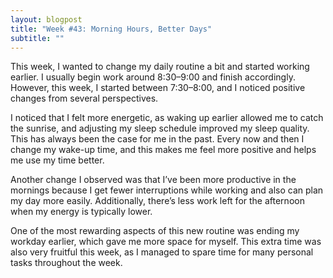 ```yaml
---
layout: blogpost
title: "Week #43: Morning Hours, Better Days"
subtitle: ""
---
```


This week, I wanted to change my daily routine a bit and started working earlier. I usually begin work around 8:30–9:00 and finish accordingly. However, this week, I started between 7:30–8:00, and I noticed positive changes from several perspectives.

I noticed that I felt more energetic, as waking up earlier allowed me to catch the sunrise, and adjusting my sleep schedule improved my sleep quality. This has always been the case for me in the past. Every now and then I change my wake-up time, and this makes me feel more positive and helps me use my time better.

Another change I observed was that I’ve been more productive in the mornings because I get fewer interruptions while working and also can plan my day more easily. Additionally, there’s less work left for the afternoon when my energy is typically lower.

One of the most rewarding aspects of this new routine was ending my workday earlier, which gave me more space for myself. This extra time was also very fruitful this week, as I managed to spare time for many personal tasks throughout the week.


